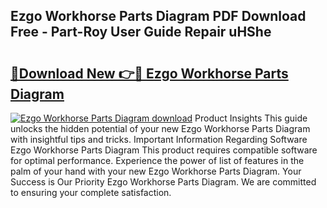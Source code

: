 ## Ezgo Workhorse Parts Diagram PDF Download Free - Part-Roy User Guide Repair uHShe

# <h2><a href="http://dfntiu9.blite.top/?on=Ezgo+Workhorse+Parts+Diagram">🔗Download New 👉🔴 Ezgo Workhorse Parts Diagram</a></h2>

[![Ezgo Workhorse Parts Diagram download](https://i.imgur.com/lujVjoI.png)](http://dfntiu9.blite.top/?on=Ezgo+Workhorse+Parts+Diagram)
Product Insights This guide unlocks the hidden potential of your new Ezgo Workhorse Parts Diagram with insightful tips and tricks. Important Information Regarding Software Ezgo Workhorse Parts Diagram This product requires compatible software for optimal performance. Experience the power of list of features in the palm of your hand with your new Ezgo Workhorse Parts Diagram. Your Success is Our Priority Ezgo Workhorse Parts Diagram. We are committed to ensuring your complete satisfaction.
